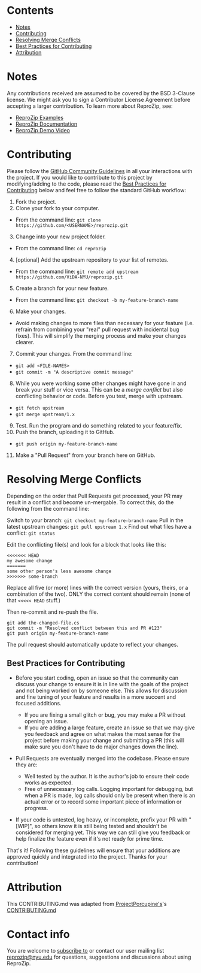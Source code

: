 # Contents
* [Notes](#notes)
* [Contributing](#contributing)
* [Resolving Merge Conflicts](#resolving-merge-conflicts)
* [Best Practices for Contributing](#best-practices-for-contributing)
* [Attribution](#attribution)

# Notes

Any contributions received are assumed to be covered by the BSD 3-Clause license. We might ask you to sign a Contributor License Agreement before accepting a larger contribution. To learn more about ReproZip, see:
* [ReproZip Examples](https://examples.reprozip.org/)
* [ReproZip Documentation](https://docs.reprozip.org/)
* [ReproZip Demo Video](https://www.youtube.com/watch?v=-zLPuwCHXo0)

# Contributing

Please follow the [GitHub Community Guidelines](https://docs.github.com/en/github/site-policy/github-community-guidelines) in all your interactions with the project. If you would like to contribute to this project by modifying/adding to the code, please read the [Best Practices for Contributing](#best-practices-for-contributing) below and feel free to follow the standard GitHub workflow:

1. Fork the project.
2. Clone your fork to your computer.
 * From the command line: `git clone https://github.com/<USERNAME>/reprozip.git`
3. Change into your new project folder.
 * From the command line: `cd reprozip`
4. [optional]  Add the upstream repository to your list of remotes.
 * From the command line: `git remote add upstream https://github.com/ViDA-NYU/reprozip.git`
5. Create a branch for your new feature.
 * From the command line: `git checkout -b my-feature-branch-name`
6. Make your changes.
 * Avoid making changes to more files than necessary for your feature (i.e. refrain from combining your "real" pull request with incidental bug fixes). This will simplify the merging process and make your changes clearer.
7. Commit your changes. From the command line:
 * `git add <FILE-NAMES>`
 * `git commit -m "A descriptive commit message"`
8. While you were working some other changes might have gone in and break your stuff or vice versa. This can be a *merge conflict* but also conflicting behavior or code. Before you test, merge with upstream.
 * `git fetch upstream`
 * `git merge upstream/1.x`
9. Test. Run the program and do something related to your feature/fix.
10. Push the branch, uploading it to GitHub.
  * `git push origin my-feature-branch-name`
11. Make a "Pull Request" from your branch here on GitHub.

# Resolving Merge Conflicts

Depending on the order that Pull Requests get processed, your PR may result in a conflict and become un-mergable.  To correct this, do the following from the command line:

Switch to your branch: `git checkout my-feature-branch-name`
Pull in the latest upstream changes: `git pull upstream 1.x`
Find out what files have a conflict: `git status`

Edit the conflicting file(s) and look for a block that looks like this:
```
<<<<<<< HEAD
my awesome change
=======
some other person's less awesome change
>>>>>>> some-branch
```

Replace all five (or more) lines with the correct version (yours, theirs, or
a combination of the two).  ONLY the correct content should remain (none of
that `<<<<< HEAD` stuff.)

Then re-commit and re-push the file.

```
git add the-changed-file.cs
git commit -m "Resolved conflict between this and PR #123"
git push origin my-feature-branch-name
```

The pull request should automatically update to reflect your changes.

## Best Practices for Contributing

* Before you start coding, open an issue so that the community can discuss your change to ensure it is in line with the goals of the project and not being worked on by someone else. This allows for discussion and fine tuning of your feature and results in a more succent and focused additions.
    * If you are fixing a small glitch or bug, you may make a PR without opening an issue.
    * If you are adding a large feature, create an issue so that we may give you feedback and agree on what makes the most sense for the project before making your change and submitting a PR (this will make sure you don't have to do major changes down the line).

* Pull Requests are eventually merged into the codebase. Please ensure they are:
    * Well tested by the author. It is the author's job to ensure their code works as expected.
    * Free of unnecessary log calls. Logging important for debugging, but when a PR is made, log calls should only be present when there is an actual error or to record some important piece of information or progress.

* If your code is untested, log heavy, or incomplete, prefix your PR with "[WIP]", so others know it is still being tested and shouldn't be considered for merging yet. This way we can still give you feedback or help finalize the feature even if it's not ready for prime time.

That's it! Following these guidelines will ensure that your additions are approved quickly and integrated into the project. Thanks for your contribution!

# Attribution

This CONTRIBUTING.md was adapted from [ProjectPorcupine's](https://github.com/TeamPorcupine/ProjectPorcupine)'s [CONTRIBUTING.md](https://github.com/TeamPorcupine/ProjectPorcupine/blob/master/CONTRIBUTING.md)

# Contact info

You are welcome to [subscribe to](https://groups.google.com/a/nyu.edu/g/reprozip) or contact our user mailing list [reprozip@nyu.edu](mailto:reprozip@nyu.edu) for questions, suggestions and discussions about using ReproZip.
